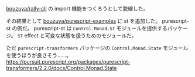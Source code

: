 [bouzuya/rally-cli][] の import 機能をつくろうとして脱線した。

その結果として [bouzuya/purescript-examples][] に st を追加した。 purescript-st の例だ。 purescript-st は `Control.Monad.ST` モジュールを提供するパッケージ。 `ST` effect と可変な状態を扱うためのモジュールだ。

ただ `purescript-transformers` パッケージの `Control.Monad.State` モジュールを使うほうが良さそう……。 https://pursuit.purescript.org/packages/purescript-transformers/2.2.0/docs/Control.Monad.State

[bouzuya/rally-cli]: https://github.com/bouzuya/rally-cli
[bouzuya/purescript-examples]: https://github.com/bouzuya/purescript-examples
